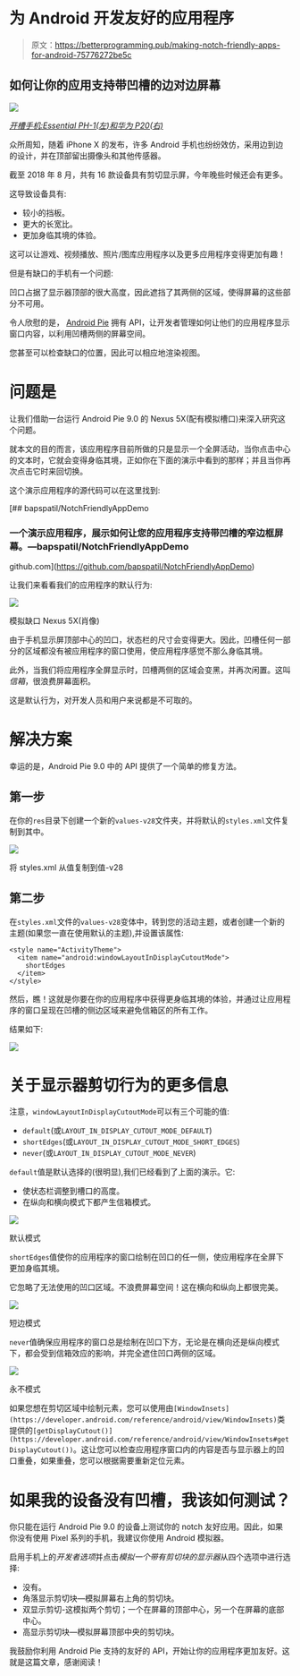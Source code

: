 # 为 Android 开发友好的应用程序

> 原文：<https://betterprogramming.pub/making-notch-friendly-apps-for-android-75776272be5c>

## 如何让你的应用支持带凹槽的边对边屏幕

![](img/44e11c6306b20f2aad9a3a72125caaa2.png)

[*开槽手机:Essential PH-1(左)和华为 P20(右)*](https://android-developers.googleblog.com/2018/07/supporting-display-cutouts-on-edge-to.html)

众所周知，随着 iPhone X 的发布，许多 Android 手机也纷纷效仿，采用边到边的设计，并在顶部留出摄像头和其他传感器。

截至 2018 年 8 月，共有 16 款设备具有剪切显示屏，今年晚些时候还会有更多。

这导致设备具有:

*   较小的挡板。
*   更大的长宽比。
*   更加身临其境的体验。

这可以让游戏、视频播放、照片/图库应用程序以及更多应用程序变得更加有趣！

但是有缺口的手机有一个问题:

凹口占据了显示器顶部的很大高度，因此遮挡了其两侧的区域，使得屏幕的这些部分不可用。

令人欣慰的是， [Android Pie](https://www.android.com/versions/pie-9-0/) 拥有 API，让开发者管理如何让他们的应用程序显示窗口内容，以利用凹槽两侧的屏幕空间。

您甚至可以检查缺口的位置，因此可以相应地渲染视图。

# 问题是

让我们借助一台运行 Android Pie 9.0 的 Nexus 5X(配有模拟槽口)来深入研究这个问题。

就本文的目的而言，该应用程序目前所做的只是显示一个全屏活动，当你点击中心的文本时，它就会变得身临其境，正如你在下面的演示中看到的那样；并且当你再次点击它时来回切换。

这个演示应用程序的源代码可以在这里找到:

[](https://github.com/bapspatil/NotchFriendlyAppDemo) [## bapspatil/NotchFriendlyAppDemo

### 一个演示应用程序，展示如何让您的应用程序支持带凹槽的窄边框屏幕。—bapspatil/NotchFriendlyAppDemo

github.com](https://github.com/bapspatil/NotchFriendlyAppDemo) 

让我们来看看我们的应用程序的默认行为:

![](img/fc044a0621a13b3fe835aca80c060aa0.png)

模拟缺口 Nexus 5X(肖像)

由于手机显示屏顶部中心的凹口，状态栏的尺寸会变得更大。因此，凹槽任何一部分的区域都没有被应用程序的窗口使用，使应用程序感觉不那么身临其境。

此外，当我们将应用程序全屏显示时，凹槽两侧的区域会变黑，并再次闲置。这叫*信箱*，很浪费屏幕面积。

这是默认行为，对开发人员和用户来说都是不可取的。

# 解决方案

幸运的是，Android Pie 9.0 中的 API 提供了一个简单的修复方法。

## 第一步

在你的`res`目录下创建一个新的`values-v28`文件夹，并将默认的`styles.xml`文件复制到其中。

![](img/41e65620bf533866fc577e8459ae2cd2.png)

将 styles.xml 从值复制到值-v28

## 第二步

在`styles.xml`文件的`values-v28`变体中，转到您的活动主题，或者创建一个新的主题(如果您一直在使用默认的主题),并设置该属性:

```
<style name="ActivityTheme">
  <item name="android:windowLayoutInDisplayCutoutMode">
    shortEdges
  </item>
</style>
```

然后，瞧！这就是你要在你的应用程序中获得更身临其境的体验，并通过让应用程序的窗口呈现在凹槽的侧边区域来避免信箱区的所有工作。

结果如下:

![](img/38e0d8b7918ab9af8540a60fa04b0ae1.png)

# 关于显示器剪切行为的更多信息

注意，`windowLayoutInDisplayCutoutMode`可以有三个可能的值:

*   `default`(或`LAYOUT_IN_DISPLAY_CUTOUT_MODE_DEFAULT`)
*   `shortEdges`(或`LAYOUT_IN_DISPLAY_CUTOUT_MODE_SHORT_EDGES`)
*   `never`(或`LAYOUT_IN_DISPLAY_CUTOUT_MODE_NEVER`)

`default`值是默认选择的(很明显),我们已经看到了上面的演示。它:

*   使状态栏调整到槽口的高度。
*   在纵向和横向模式下都产生信箱模式。

![](img/fc044a0621a13b3fe835aca80c060aa0.png)

默认模式

`shortEdges`值使你的应用程序的窗口绘制在凹口的任一侧，使应用程序在全屏下更加身临其境。

它忽略了无法使用的凹口区域。不浪费屏幕空间！这在横向和纵向上都很完美。

![](img/38e0d8b7918ab9af8540a60fa04b0ae1.png)

短边模式

`never`值确保应用程序的窗口总是绘制在凹口下方，无论是在横向还是纵向模式下，都会受到信箱效应的影响，并完全遮住凹口两侧的区域。

![](img/51cfca681dd103dba87b9021f1f328b3.png)

永不模式

如果您想在剪切区域中绘制元素，您可以使用由`[WindowInsets](https://developer.android.com/reference/android/view/WindowInsets)`类提供的`[getDisplayCutout()](https://developer.android.com/reference/android/view/WindowInsets#getDisplayCutout())`。这让您可以检查应用程序窗口内的内容是否与显示器上的凹口重叠，如果重叠，您可以根据需要重新定位元素。

# 如果我的设备没有凹槽，我该如何测试？

你只能在运行 Android Pie 9.0 的设备上测试你的 notch 友好应用。因此，如果你没有使用 Pixel 系列的手机，我建议你使用 Android 模拟器。

启用手机上的*开发者选项*并点击*模拟一个带有剪切块的显示器*从四个选项中进行选择:

*   没有。
*   角落显示剪切块—模拟屏幕右上角的剪切块。
*   双显示剪切-这模拟两个剪切；一个在屏幕的顶部中心，另一个在屏幕的底部中心。
*   高显示剪切块—模拟屏幕顶部中央的剪切块。

我鼓励你利用 Android Pie 支持的友好的 API，开始让你的应用程序更加友好。这就是这篇文章，感谢阅读！